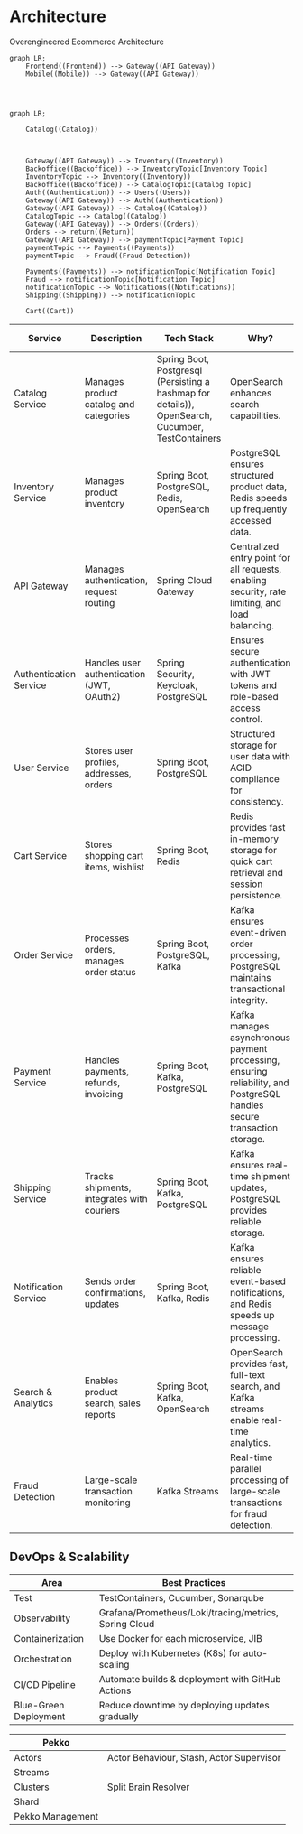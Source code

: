 # Architecture
Overengineered Ecommerce Architecture



```mermaid
graph LR;
    Frontend((Frontend)) --> Gateway((API Gateway))
    Mobile((Mobile)) --> Gateway((API Gateway))
    

    
```
```mermaid
graph LR;

    Catalog((Catalog))
    
    
    
    Gateway((API Gateway)) --> Inventory((Inventory))
    Backoffice((Backoffice)) --> InventoryTopic[Inventory Topic]
    InventoryTopic --> Inventory((Inventory))
    Backoffice((Backoffice)) --> CatalogTopic[Catalog Topic]
    Auth((Authentication)) --> Users((Users))
    Gateway((API Gateway)) --> Auth((Authentication))
    Gateway((API Gateway)) --> Catalog((Catalog))
    CatalogTopic --> Catalog((Catalog))
    Gateway((API Gateway)) --> Orders((Orders))
    Orders --> return((Return))
    Gateway((API Gateway)) --> paymentTopic[Payment Topic]
    paymentTopic --> Payments((Payments))
    paymentTopic --> Fraud((Fraud Detection))
    
    Payments((Payments)) --> notificationTopic[Notification Topic]
    Fraud --> notificationTopic[Notification Topic]
    notificationTopic --> Notifications((Notifications))
    Shipping((Shipping)) --> notificationTopic
    
    Cart((Cart))

```



| Service               | Description                               | Tech Stack                                  | Why?                                                                                   | Multi-Threading?                                      | Approach                                                                            |
|-----------------------|-------------------------------------------|---------------------------------------------|-----------------------------------------------------------------------------------------|------------------------------------------------------|-------------------------------------------------------------------------------------|
| Catalog Service       | Manages product catalog and categories                 | Spring Boot, Postgresql (Persisting a hashmap for details)), OpenSearch, Cucumber, TestContainers                              | OpenSearch enhances search capabilities.                                             |                                                      |                                                                                     |
| Inventory Service     | Manages product inventory                | Spring Boot, PostgreSQL, Redis, OpenSearch | PostgreSQL ensures structured product data, Redis speeds up frequently accessed data.   | Concurrent updates on product stock levels (high-volume traffic) | Use Optimistic Locking (PostgreSQL) or Redis transactions                          |
| API Gateway           | Manages authentication, request routing  | Spring Cloud Gateway                       | Centralized entry point for all requests, enabling security, rate limiting, and load balancing. |                                                      | (Spring Cloud Gateway RateLimiter)                                                  |
| Authentication Service| Handles user authentication (JWT, OAuth2)| Spring Security, Keycloak, PostgreSQL      | Ensures secure authentication with JWT tokens and role-based access control.           |                                                      |                                                                                     |
| User Service          | Stores user profiles, addresses, orders | Spring Boot, PostgreSQL                    | Structured storage for user data with ACID compliance for consistency.                  |                                                      |                                                                                     |
| Cart Service          | Stores shopping cart items, wishlist    | Spring Boot, Redis                         | Redis provides fast in-memory storage for quick cart retrieval and session persistence. |                                                      |                                                                                     |
| Order Service         | Processes orders, manages order status  | Spring Boot, PostgreSQL, Kafka             | Kafka ensures event-driven order processing, PostgreSQL maintains transactional integrity. | Multiple orders need to be validated and saved in parallel | Use ExecutorService or Virtual Threads for concurrent order processing             |
| Payment Service       | Handles payments, refunds, invoicing     | Spring Boot, Kafka, PostgreSQL             | Kafka manages asynchronous payment processing, ensuring reliability, and PostgreSQL handles secure transaction storage. | Payments involve multiple I/O operations (bank API calls, database updates) | Virtual Threads for handling many blocking I/O calls efficiently                   |
| Shipping Service      | Tracks shipments, integrates with couriers| Spring Boot, Kafka, PostgreSQL            | Kafka ensures real-time shipment updates, PostgreSQL provides reliable storage.         |                                                      |                                                                                     |
| Notification Service  | Sends order confirmations, updates      | Spring Boot, Kafka, Redis                  | Kafka ensures reliable event-based notifications, and Redis speeds up message processing. | Thousands of SMS/email notifications sent asynchronously | Spring Boot Async, Kafka Consumers                                                 |
| Search & Analytics    | Enables product search, sales reports   | Spring Boot, Kafka, OpenSearch          | OpenSearch provides fast, full-text search, and Kafka streams enable real-time analytics. | Product updates should be indexed asynchronously in OpenSearch | Use Kafka consumers + Multi-threaded workers                                       |
| Fraud Detection       | Large-scale transaction monitoring       | Kafka Streams                              | Real-time parallel processing of large-scale transactions for fraud detection.          |                                                      | Kafka Streams + Virtual Threads for event processing                               |

## DevOps & Scalability

| Area                      | Best Practices                                      |
|---------------------------|-----------------------------------------------------|
| Test                      | TestContainers, Cucumber, Sonarqube                 |
| Observability             | Grafana/Prometheus/Loki/tracing/metrics, Spring Cloud|
| Containerization          | Use Docker for each microservice, JIB              |
| Orchestration             | Deploy with Kubernetes (K8s) for auto-scaling      |
| CI/CD Pipeline            | Automate builds & deployment with GitHub Actions  |
| Blue-Green Deployment     | Reduce downtime by deploying updates gradually    |



| Pekko                      |                                   |
|---------------------------|-----------------------------------------------------|
| Actors                      |  Actor Behaviour, Stash, Actor Supervisor         |
| Streams                      |             |
| Clusters                      | Split Brain Resolver            |
| Shard                      |             |
| Pekko Management                      |             |






